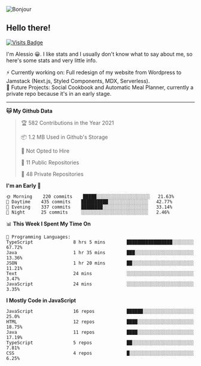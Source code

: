 ![Bonjour](https://i.redd.it/ayih4qogh2a51.png)

## Hello there!
[![Visits Badge](https://badges.pufler.dev/visits/PandaSekh/PandaSekh)](https://alessiofranceschi.me)

I'm Alessio 😀. I like stats and I usually don't know what to say about me, so here's some stats and very little info.

⚡ Currently working on: Full redesign of my website from Wordpress to Jamstack (Next.js, Styled Components, MDX, Serverless).  
🤔 Future Projects: Social Cookbook and Automatic Meal Planner, currently a private repo because it's in an early stage.

---

<!--START_SECTION:waka-->
**🐱 My Github Data** 

> 🏆 582 Contributions in the Year 2021
 > 
> 📦 1.2 MB Used in Github's Storage 
 > 
> 🚫 Not Opted to Hire
 > 
> 📜 11 Public Repositories 
 > 
> 🔑 48 Private Repositories  
 > 
**I'm an Early 🐤** 

```text
🌞 Morning    220 commits    █████░░░░░░░░░░░░░░░░░░░░   21.63% 
🌆 Daytime    435 commits    ██████████░░░░░░░░░░░░░░░   42.77% 
🌃 Evening    337 commits    ████████░░░░░░░░░░░░░░░░░   33.14% 
🌙 Night      25 commits     ░░░░░░░░░░░░░░░░░░░░░░░░░   2.46%

```


📊 **This Week I Spent My Time On** 

```text
💬 Programming Languages: 
TypeScript               8 hrs 5 mins        █████████████████░░░░░░░░   67.72% 
Java                     1 hr 35 mins        ███░░░░░░░░░░░░░░░░░░░░░░   13.36% 
JSON                     1 hr 20 mins        ██░░░░░░░░░░░░░░░░░░░░░░░   11.21% 
Text                     24 mins             ░░░░░░░░░░░░░░░░░░░░░░░░░   3.47% 
JavaScript               24 mins             ░░░░░░░░░░░░░░░░░░░░░░░░░   3.35%

```

**I Mostly Code in JavaScript** 

```text
JavaScript               16 repos            ██████░░░░░░░░░░░░░░░░░░░   25.0% 
HTML                     12 repos            ████░░░░░░░░░░░░░░░░░░░░░   18.75% 
Java                     11 repos            ████░░░░░░░░░░░░░░░░░░░░░   17.19% 
TypeScript               5 repos             ██░░░░░░░░░░░░░░░░░░░░░░░   7.81% 
CSS                      4 repos             █░░░░░░░░░░░░░░░░░░░░░░░░   6.25%

```



<!--END_SECTION:waka-->
